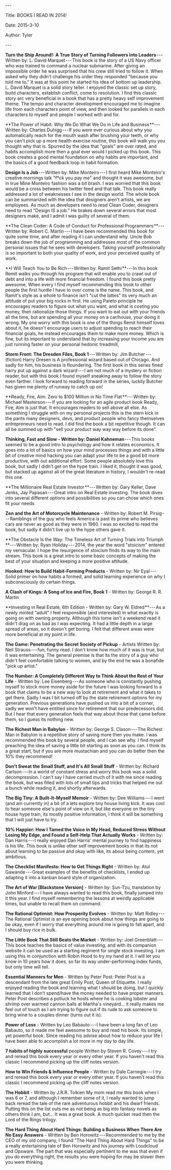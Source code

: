 \-\--

Title: BOOKS I READ IN 2014!

Date: 2015-3-10

Author: Tyler

\-\--

**Turn the Ship Around!: A True Story of Turning Followers into
Leaders** --- Written by: L. David Marquet --- This book is the story of
a US Navy officer who was trained to command a nuclear submarine. After
giving an impossible order he was surprised that his crew still tried to
follow it. When asked why they didn\'t challenge his order they
responded "because you told me to." It was at this point he started his
idea of bottom up leadership. L. David Marquet is a solid story teller.
I enjoyed the classic set up story, build characters, establish
conflict, come to resolution. I find this classic story arc very
beneficial in a book that has a pretty heavy self improvement theme. The
tempo and character development encouraged me to imagine life from each
characters point of view, and then looked for parallels in each
characters to myself and people I worked with and for.

**The Power of Habit: Why We Do What We Do in Life and
Business **--- Written by: Charles Duhigg --- If you were ever curious
about why you automatically reach for the mouth wash after brushing your
teeth, or why you can't pick up a more health exercise routine, this
book will walk you you thought why that is. Spurred by the idea that
"goals" are over rated, and habits accomplish more then a goal ever
would I picked up this book. This book creates a good mental foundation
on why habits are important, and the basics of a good feedback loop in
habit formation.

**Design Is a Job** --- Written by: Mike Monteiro --- I first heard Mike
Monteiro's creative mornings talk "f\*ck you pay me" and thought it was
awesome, but in true Mine Monteiro fashion was a bit brash. I was
worried that this book would be a cross between his twitter feed and
that talk. This book really addressed a lot of weaknesses I see in the
design world. The whole book can be summarized with the idea that
designers aren\'t artists, we are employees. As much as developers need
to read Clean Coder, designers need to read "Design IS a job." He brakes
down several errors that most designers make, and I admit I was guilty
of several of them.

**The Clean Coder: A Code of Conduct for Professional
Programmers **--- Written by: Robert C. Martin --- I have been
recommended this book for quite some time, and after reading it I can
understand why. Uncle Bob breaks down the job of programming and
addresses most of the common personal issues that he sees with
developers. Taking yourself professionally is so important to both your
quality of work, and your perceived quality of work.

**I Will Teach You to Be Rich --- Written by: Ramit Sethi **--- In this
book Remit walks you through his program that will enable you to crawl
out of debt and into a life with more financial freedom. I found this
book pretty awesome, When every I find myself recommending this book to
other people the first hurdle I have to over come is the name. This
book, and Ramit's style as a whole to finance isn't "cut the lattes" its
very much an attitude of put your big rocks in first. He using Pareto
principle he encourages readers to figure out what you want, and what is
costing you money, then rationalize those things. If you want to eat out
with your friends all the time, but are spending all your money on a
car/house, your doing it wrong. My one worry with this book is one of
the things Remit himself loves about it, he doesn't encourage users to
adjust spending to reach their financial goals, he instead encourages
them to make more money. Which is fine, but its important to understand
that by increasing your income you are just running faster on your
personal hedonic treadmill,

**Storm Front: The Dresden Files, Book 1** --- Written by: Jim
Butcher --- (fiction) Harry Dresen is A professional wizard based out of
Chicago. And sadly for him, his business is floundering. The first book
in this series fined harry put up against a dark wizard --- I am not
much of a mystery or fiction reader, but with this book I found myself
sneaking away to follow the story even farther. I look forward to
reading forward in the series, luckily Butcher has given me plenty of
runway to catch up on!

**Ready, Fire, Aim: Zero to \$100 Million in No Time Flat **--- Written
by: Michael Masterson --- If you are looking for an agile product book
Ready, Fire, Aim is just that. It encourages readers to sell above all
else. As something I struggle with on my personal projects this is the
stern kick in the pants many designers, devs, and product people who
fancy themselves entrepreneurs need to read. I did find the book a bit
repetitive though. It can all be summed up with "sell your product way
way way before its done".

**Thinking, Fast and Slow - Written by: Daniel Kahneman** --- This books
seemed to be a good intro to psychology and how it relates economics. It
goes into a lot of basics on how your mind processes things and with a
little bit of creative mind hacking you can adapt your life to be a good
bit more productive, with out additional effort. Some people absolutely
love this book, but sadly I didn\'t get on the hype train. I liked it,
thought it was good, but stacked up against all of the great literature
in history, I wouldn\'t re-read this one.

**The Millionaire Real Estate Investor **--- Written by: Gary Keller,
Dave Jenks, Jay Papasan --- Great intro on Real Estate investing. The
book dives into several different options and possibilities so you can
chose which ones fit your needs

**Zen and the Art of Motorcycle Maintenance** - Written by: Robert M.
Pirsig --- Ramblings of the guy who feels America is past its prime who
believes cars are never as good as they were in 1960. I was so excited
to read the book, but sadly it didn\'t live up to the hype others gave
it.

**The Obstacle Is the Way: The Timeless Art of Turning Trials into
Triumph **--- Written by: Ryan Holiday --- 2014, the year the word
"stoicism" entered my vernacular. I hope the resurgence of stoicism
finds its way to the main stream. This book is a great intro to some
basic concepts of making the best of your situation and keeping a more
positive attitude.

**Hooked: How to Build Habit-Forming Products** - Written by: Nir
Eyal --- Solid primer on how habits a formed, and solid learning
experience on why I subconsciously do certain things.

**A Clash of Kings: A Song of Ice and Fire, Book 1** - Written by:
George R. R. Martin

**Investing in Real Estate, 6th Edition - Written by: Gary W.
Eldred **--- As a newly minted "adult" I feel responsible (and
interested) in what exactly is going on with owning property. Although
this tome isn\'t a weekend read it didn\'t drag on as bad as I was
expecting. It had a little depth in a large spread of areas, so it
doesn\'t get boring. I felt that different areas were more beneficial at
my point in life.

**The Game: Penetrating the Secret Society of Pickup** - Artists Written
by: Neil Strauss --- fun, funny read. I don't know how much of it was is
true, but it was entertaining. The general premise is that its the story
of a guy who didn\'t feel comfortable talking to women, and by the end
he was a bonafide "pick up artist."

**The Number: A Completely Different Way to Think About the Rest of Your
Life** - Written by: Lee Eisenberg --- As someone who is constantly
pushing myself to stock more money aside for the future I was looking
forward to a book that claims to be a new way to look at retirement and
what it takes to get there. Sadly I was I bit turned off by the state
retirement options for my generation. Previous generations have pushed
us into a bit of a corner, sadly we won't have entitled since for
retirement that our predecessors did. But I hear that every generation
feels that way about those that came before them, so I guess its nothing
new.

**The Richest Man in Babylon** - Written by: George S. Clason --- The
Richest Man in Babylon is a repetitive story of saving more then you
make. I was recommended this book by several people, and I can see why.
I find myself preaching the idea of saving a little bit starting as soon
as you can. I think its a great start, but if you are more mustachian
and you can do better then the 10% they recommend!

**Don't Sweat the Small Stuff, and It's All Small Stuff** - Written by:
Richard Carlson --- In a world of constant stress and worry this book
was a solid decompression. I can't say I have carried much of it with me
since reading the book, but was filled with lots of small tips and
tricks that helped me out a bunch while reading it, and shortly
afterwards.

**The Big Tiny: A Built-It-Myself Memoir** - Written by: Dee
Williams --- I went (and am currently in) a bit of a lets explore tiny
house living kick. It was cool to hear someone else\'s point of view on
it, but like everyone on the tiny house hype train, its mostly positive
information, I think it will be something that I will just have to try.

**10% Happier: How I Tamed the Voice in My Head, Reduced Stress Without
Losing My Edge, and Found a Self-Help That Actually Works** - Written
by: Dan Harris --- I really enjoyed Dan Harris' mental journey to find
happiness is his life. This book is unlike other self improvement books
in that its not about learning to be passive and okay with like, its
about being content, yet ambitious.

**The Checklist Manifesto: How to Get Things Right** - Written by: Atul
Gawande --- Great examples of the benefits of checklists, I ended up
adapting it into a kanban board style of organization.

**The Art of War \[Blackstone Version\]** - Written by: Sun-Tzu,
translation by John Minford --- I have always wanted to read this book,
finally jumped into it this year. I find myself remembering the lessons
at weirdly applicable times, but unable to recall them on command.

**The Rational Optimist: How Prosperity Evolves** - Written by: Matt
Ridley --- The Rational Optimist is an eye opening book about how things
are going to be okay, even if I worry that everything around me is going
to fall apart, and I should buy rice in bulk.

**The Little Book That Still Beats the Market** - Written by: Joel
Greenblatt --- This book teaches the basics of value investing, and with
its companion website it can be used as a starting regiment for single
stock investing. I am using this in conjunction with Robin Hood to try
my hand at it. I will let you know in 10 years how it does, so far its
way under-performing index funds, but only time will tell.

**Essential Manners for Men** - Written by Peter Post: Peter Post is a
descendant from the late great Emily Post, Queen of Etiquette. I really
enjoyed reading the book and learning what I should be doing, but I
quickly learned that I don't spend/have the money needed to have proper
manners. Peter Post describes a potluck he hosts where he is cooking
lobster and shrimp over warmed cannon balls at Martha's vineyard... it
really makes me feel out of touch as I am trying to figure out if its
rude to ask someone to bring wine to a couples dinner (turns out it is).

**Power of Less** - Written by Leo Babauto --- I have been a long fan of
Leo Babauto, so it made me feel awesome to buy and read his book. Its
simple, yet powerful book. Since reading his advise about how to reduce
your life I have been able to accomplish a lot more in my day to day
life.

**7 habits of highly successful** people Written by Steven R.
Covey --- I try and reread this book every year or every other year. If
you haven't read this classic I recommend picking up the cliff notes
version.

**How to Win Friends & Influence People** - Written by Dale
Carnegie --- I try and reread this book every year or every other year.
If you haven't read this classic I recommend picking up the cliff notes
version.

**The Hobbit** - Written by J.R.R. Tolkien My mom read me this book when
I was 6 or 7, and although I remember some of it, I really wanted to
jump back reread the tale of the rare adventurous hobbit and his dwarf
friends. Putting this on the list outs me as not being as big into
fantasy novels as others think I am, but... It was a great book. A much
quicker read then the Lord of the Rings trilogy.

**The Hard Thing About Hard Things: Building a Business When There Are
No Easy Answers** - Written by Ben Horowitz --- Recommended to me by the
CEO of my old company, I found "The Hard Thing About Hard Things" to be
a really entertaining tale of Ben Horowitz and his journey with
Loudcloud and Opsware. The part that was especially pertinent to me was
that even if you do everything right, the results you were hoping for
may be slower then you were thinking.
